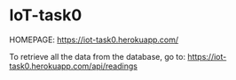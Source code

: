 # IoT-task0

HOMEPAGE:
https://iot-task0.herokuapp.com/

To retrieve all the data from the database, go to: https://iot-task0.herokuapp.com/api/readings
